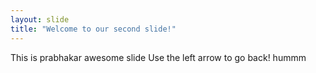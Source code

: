 ```yaml
---
layout: slide
title: "Welcome to our second slide!"
---
```

This is prabhakar awesome slide
Use the left arrow to go back!
hummm
